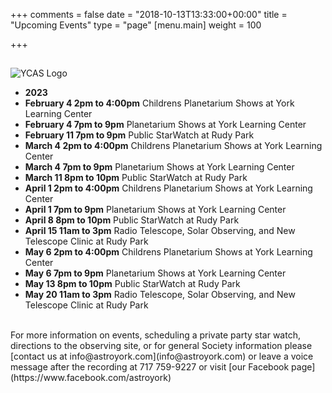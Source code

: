 +++
comments = false
date = "2018-10-13T13:33:00+00:00"
title = "Upcoming Events"
type = "page"
[menu.main]
weight = 100

+++

## 
![YCAS Logo](../img/YCAS2018b.jpg "York County Astronomical Society")
* **2023**<br>
* **February 4 2pm to 4:00pm** Childrens Planetarium Shows at York Learning Center<br>
* **February 4 7pm to 9pm** Planetarium Shows at York Learning Center<br>
* **February 11 7pm to 9pm** Public StarWatch at Rudy Park<br>
* **March 4 2pm to 4:00pm** Childrens Planetarium Shows at York Learning Center<br>
* **March 4 7pm to 9pm** Planetarium Shows at York Learning Center<br>
* **March 11 8pm to 10pm** Public StarWatch at Rudy Park<br>
* **April 1 2pm to 4:00pm** Childrens Planetarium Shows at York Learning Center<br>
* **April 1 7pm to 9pm** Planetarium Shows at York Learning Center<br>
* **April 8 8pm to 10pm** Public StarWatch at Rudy Park<br>
* **April 15 11am to 3pm** Radio Telescope, Solar Observing, and New Telescope Clinic at Rudy Park<br>
* **May 6 2pm to 4:00pm** Childrens Planetarium Shows at York Learning Center<br>
* **May 6 7pm to 9pm** Planetarium Shows at York Learning Center<br>
* **May 13 8pm to 10pm** Public StarWatch at Rudy Park<br>
* **May 20 11am to 3pm** Radio Telescope, Solar Observing, and New Telescope Clinic at Rudy Park<br>
<br>
For more information on events, scheduling a private party star watch, directions to the observing site, or for general Society information please [contact us at info@astroyork.com](info@astroyork.com) or leave a voice message after the recording at 717 759-9227 or visit [our Facebook page](https://www.facebook.com/astroyork)

